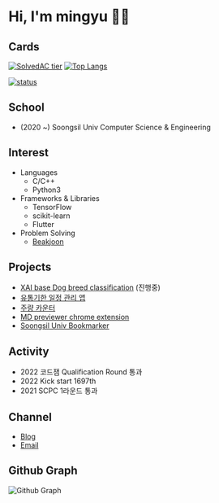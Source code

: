 # Hi, I'm mingyu 👋🏻

## Cards
[![SolvedAC tier](http://mazassumnida.wtf/api/v2/generate_badge?boj=msphere)](https://solved.ac/msphere)
[![Top Langs](https://github-readme-stats.vercel.app/api/top-langs/?username=manguuu&layout=compact&hide=Visual%20Basic)](https://github.com/anuraghazra/github-readme-stats)


[![status](https://github-readme-streak-stats.herokuapp.com/?user=manguuu&)](#)

## School
 - (2020 ~) Soongsil Univ Computer Science & Engineering

## Interest
 - Languages
   - C/C++
   - Python3
 - Frameworks & Libraries
    - TensorFlow
    - scikit-learn
    - Flutter
 - Problem Solving
   - [Beakjoon](https://www.acmicpc.net/user/msphere)

## Projects
 - [XAI base Dog breed classification](https://github.com/Classufy/xai-dog-breed-classification) (진행중)
 - [유통기한 일정 관리 앱](https://github.com/manguuu/Refrigirator-App)
 - [주량 카운터](https://github.com/manguuu/howdrink)
 - [MD previewer chrome extension](https://github.com/manguuu/browser-markdown-previewer-plugin)
 - [Soongsil Univ Bookmarker](https://github.com/manguuu/ssu-chrome-extension)

## Activity
 - 2022 코드잼 Qualification Round 통과
 - 2022 Kick start 1697th
 - 2021 SCPC 1라운드 통과

## Channel
 - [Blog](https://mangu.tistory.com/)
 - [Email](mailto:alsrb4298@naver.com)
 
## Github Graph
![Github Graph](https://activity-graph.herokuapp.com/graph?username=manguuu&area=false&theme=xcode&hide_border=true)
